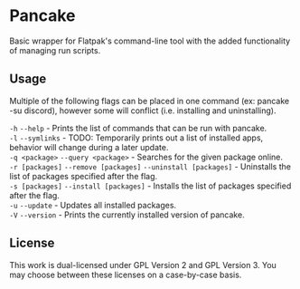 # Pancake
Basic wrapper for Flatpak's command-line tool with the added functionality of managing run scripts.

## Usage
Multiple of the following flags can be placed in one command (ex: pancake -su discord), however some will conflict (i.e. installing and uninstalling).

`-h` `--help` - Prints the list of commands that can be run with pancake.<br>
`-l` `--symlinks` - TODO: Temporarily prints out a list of installed apps, behavior will change during a later update.<br>
`-q <package>` `--query <package>` - Searches for the given package online.<br>
`-r [packages]` `--remove [packages]` `--uninstall [packages]` - Uninstalls the list of packages specified after the flag.<br>
`-s [packages]` `--install [packages]` - Installs the list of packages specified after the flag.<br>
`-u` `--update` - Updates all installed packages.<br>
`-V` `--version` - Prints the currently installed version of pancake.<br>

## License
This work is dual-licensed under GPL Version 2 and GPL Version 3. You may choose between these licenses on a case-by-case basis.

